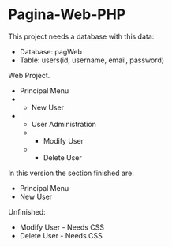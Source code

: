 # Pagina-Web-PHP
This project needs a database with this data:
  - Database: pagWeb
  - Table: users(id, username, email, password)

Web Project.
  - Principal Menu
  - - New User
  - - User Administration
    - - Modify User
    - - Delete User

In this version the section finished are:
  - Principal Menu
  - New User

Unfinished:
  - Modify User - Needs CSS
  - Delete User - Needs CSS
